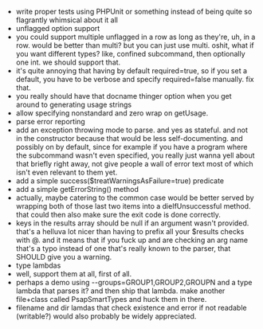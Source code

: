 
* write proper tests using PHPUnit or something instead of being quite so flagrantly whimsical about it all
* unflagged option support
 * you could support multiple unflagged in a row as long as they're, uh, in a row.  would be better than multi?  but you can just use multi.  oshit, what if you want different types?  like, confined subcommand, then optionally one int.  we should support that.
* it's quite annoying that having by default required=true, so if you set a default, you have to be verbose and specify required=false manually.  fix that.
* you really should have that docname thinger option when you get around to generating usage strings
* allow specifying nonstandard and zero wrap on getUsage.
* parse error reporting
 * add an exception throwing mode to parse.  and yes as stateful.  and not in the constructor because that would be less self-documenting.  and possibly on by default, since for example if you have a program where the subcommand wasn't even specified, you really just wanna yell about that briefly right away, not give people a wall of error text most of which isn't even relevant to them yet.
 * add a simple success($treatWarningsAsFailure=true) predicate
 * add a simple getErrorString() method 
 * actually, maybe catering to the common case would be better served by wrapping both of those last two items into a dieIfUnsuccessful method.  that could then also make sure the exit code is done correctly.
* keys in the results array should be null if an argument wasn't provided.  that's a helluva lot nicer than having to prefix all your $results checks with @.  and it means that if you fuck up and are checking an arg name that's a typo instead of one that's really known to the parser, that SHOULD give you a warning.
* type lambdas
 * well, support them at all, first of all.
 * perhaps a demo using --groups=GROUP1,GROUP2,GROUPN and a type lambda that parses it?  and then ship that lambda.  make another file+class called PsapSmartTypes and huck them in there.
 * filename and dir lamdas that check existence and error if not readable (writable?) would also probably be widely appreciated.
